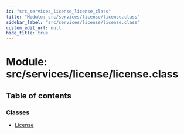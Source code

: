 ```yaml
---
id: "src_services_license_license_class"
title: "Module: src/services/license/license.class"
sidebar_label: "src/services/license/license.class"
custom_edit_url: null
hide_title: true
---
```


# Module: src/services/license/license.class

## Table of contents

### Classes

- [License](../classes/src_services_license_license_class.license.md)
